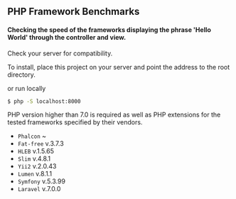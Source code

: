 ## PHP Framework Benchmarks
#### Checking the speed of the frameworks displaying the phrase 'Hello World' through the controller and view.

Check your server for compatibility.

To install, place this project on your server and point the address to the root directory.

or run locally
```bash
$ php -S localhost:8000
```

PHP version higher than 7.0 is required as well as PHP extensions for the tested frameworks specified by their vendors.

- `Phalcon` ~
- `Fat-free` v.3.7.3
- `HLEB` v.1.5.65
- `Slim` v.4.8.1
- `Yii2` v.2.0.43
- `Lumen` v.8.1.1
- `Symfony` v.5.3.99
- `Laravel` v.7.0.0
